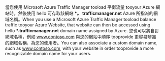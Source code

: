 <span data-ttu-id="d0ae0-101">當您使用 Microsoft Azure Traffic Manager tooload 平衡流量 tooyour Azure 網站時，然後使用 hello 可存取該網站 **\*。 trafficmanager.net** Azure 所指派的網域名稱。</span><span class="sxs-lookup"><span data-stu-id="d0ae0-101">When you use a Microsoft Azure Traffic Manager tooload balance traffic tooyour Azure Website, that website can then be accessed using hello **\*.trafficmanager.net** domain name assigned by Azure.</span></span> <span data-ttu-id="d0ae0-102">您也可以將自訂網域名稱，例如 www.contoso.com 與您的網站中順序 tooprovide 更容易辨識的網域名稱，為您的使用者。</span><span class="sxs-lookup"><span data-stu-id="d0ae0-102">You can also associate a custom domain name, such as www.contoso.com, with your website in order tooprovide a more recognizable domain name for your users.</span></span>

